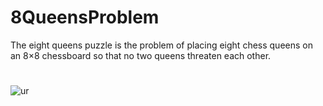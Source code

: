 # 8QueensProblem
The eight queens puzzle is the problem of placing eight chess queens on an 8×8 chessboard so that no two queens threaten each other.
# 
# 
![ur](https://camo.githubusercontent.com/4fef54b90f5acf68e6dd87bd2e3af094790dce85d1b055a161879d955df7a151/687474703a2f2f6d617468776f726c642e776f6c6672616d2e636f6d2f696d616765732f6570732d6769662f517565656e734d61785f3830302e676966)
